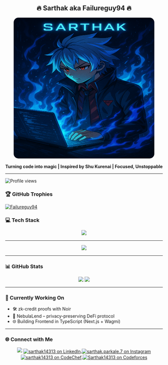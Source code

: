<!-- Profile README for @Failureguy94 -->
<h2 align="center">🔥 Sarthak aka Failureguy94 🔥</h2>
<p align="center">
  <img src="Assets/f3e823a7-64c5-4cb3-ba14-6e72e76e1dfc.png" alt="Sarthak's GitHub Banner" style="border-radius: 15px; width:450px; height:450px" />
</p>
<p align="center">
  <strong>Turning code into magic | Inspired by Shu Kurenai | Focused, Unstoppable</strong>
</p>

---
<img src="https://counter.kuber.studio/Failureguy94/cat/count.svg" alt="Profile views" />

### 🏆 GitHub Trophies

<p align="left">
  <a href="https://github.com/ryo-ma/github-profile-trophy">
    <img src="https://github-profile-trophy.vercel.app/?username=Failureguy94&theme=algolia&no-bg=true&margin-w=15&no-frame=true" alt="Failureguy94" />
  </a>
</p>


### 💻 Tech Stack

<p align="center">
  <img src="https://skillicons.dev/icons?i=ts,react,nextjs,solidity,tailwind,git,github,vscode,linux,python,cpp,html,css,js" />
</p>

---
<p align="center"><img src = "https://github-readme-stats.vercel.app/api/top-langs/?username=Failureguy94&layout=compact&theme=vision-friendly-dark&langs_count=8&size_weight=0.5&count_weight=0.5"></p>

---
### 📊 GitHub Stats

<p align="center">
  <img src="https://github-readme-stats.vercel.app/api?username=Failureguy94&show_icons=true&theme=radical" width="47%" />
  <img src="https://streak-stats.demolab.com?user=Failureguy94&theme=radical" width="47%" />
</p>

---

### 🧠 Currently Working On
- 🛠️ zk-credit proofs with Noir
- 🔐 NebulaLend – privacy-preserving DeFi protocol
- 🌐 Building Frontend in TypeScript (Next.js + Wagmi)

---

### 🌐 Connect with Me
<p align="center">
<a href="https://open.spotify.com/user/31kvjvr4pyl6x5t76oo6oklvc554"><img src="https://img.shields.io/badge/Spotify-1ED760?style=for-the-badge&logo=spotify&logoColor=white"/></a>
  <!-- LinkedIn -->
  <a href="http://www.linkedin.com/in/sarthak14313" target="_blank">
    <img align="center" src="https://raw.githubusercontent.com/rahuldkjain/github-profile-readme-generator/master/src/images/icons/Social/linked-in-alt.svg" alt="sarthak14313 on LinkedIn" height="30" width="40" />
  </a>

  <!-- Instagram -->
  <a href="https://www.instagram.com/sarthak.parkale.7/" target="_blank">
    <img align="center" src="https://raw.githubusercontent.com/rahuldkjain/github-profile-readme-generator/master/src/images/icons/Social/instagram.svg" alt="sarthak.parkale.7 on Instagram" height="30" width="40" />
  </a>

  <!-- CodeChef -->
  <a href="https://www.codechef.com/users/sarthak14313" target="_blank">
    <img align="center" src="https://cdn.jsdelivr.net/npm/simple-icons@3.1.0/icons/codechef.svg" alt="sarthak14313 on CodeChef" height="30" width="40" />
  </a>

  <!-- Codeforces -->
  <a href="https://codeforces.com/profile/Sarthak14313" target="_blank">
    <img align="center" src="https://raw.githubusercontent.com/rahuldkjain/github-profile-readme-generator/master/src/images/icons/Social/codeforces.svg" alt="Sarthak14313 on Codeforces" height="30" width="40" />
  </a>

</p>


